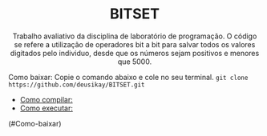 <h1 align="center">
    <a>BITSET </a>
</h1>
<p align="center">Trabalho avaliativo da disciplina de laboratório de programação. O código se refere a utilização de operadores bit a bit para salvar todos os valores digitados pelo individuo, desde que os números sejam positivos e menores que 5000.</p>


Como baixar:
Copie o comando abaixo e cole no seu terminal.
`git clone https://github.com/deusikay/BITSET.git`
* [Como compilar:](#Como-compilar)
* [Como executar:](#Como-executar)

(#Como-baixar)
